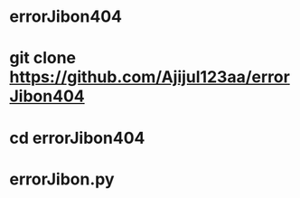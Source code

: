 # errorJibon404
# git clone https://github.com/Ajijul123aa/errorJibon404
# cd errorJibon404
# errorJibon.py
